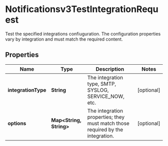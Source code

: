 

# Notificationsv3TestIntegrationRequest

Test the specified integrations confiuguration.  The configuration properties vary by integration and must match the required content.

## Properties

| Name | Type | Description | Notes |
|------------ | ------------- | ------------- | -------------|
|**integrationType** | **String** | The integration type, SMTP, SYSLOG, SERVICE_NOW, etc. |  [optional] |
|**options** | **Map&lt;String, String&gt;** | The integration properties; they must match those required by the integration. |  [optional] |



